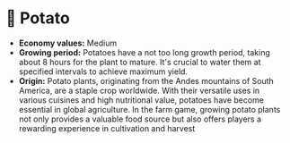 # 🥔 Potato

* **Economy values:** Medium
* **Growing period:** Potatoes have a not too long growth period, taking about 8 hours for the plant to mature. It's crucial to water them at specified intervals to achieve maximum yield.
* **Origin:** Potato plants, originating from the Andes mountains of South America, are a staple crop worldwide. With their versatile uses in various cuisines and high nutritional value, potatoes have become essential in global agriculture. In the farm game, growing potato plants not only provides a valuable food source but also offers players a rewarding experience in cultivation and harvest

